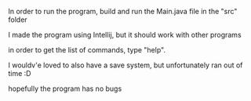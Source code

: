 In order to run the program, build and run the Main.java file in the "src" folder

I made the program using Intellij, but it should work with other programs

in order to get the list of commands, type "help".

I wouldv'e loved to also have a save system, but unfortunately ran out of time :D

hopefully the program has no bugs
